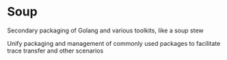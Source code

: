 # Soup

Secondary packaging of Golang and various toolkits, like a soup stew

Unify packaging and management of commonly used packages to facilitate trace transfer and other scenarios
